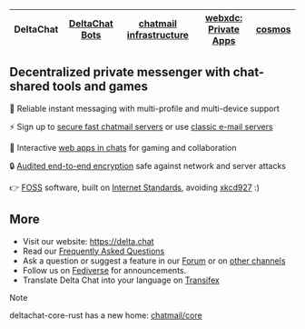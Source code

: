 |DeltaChat|[DeltaChat Bots](https://github.com/deltachat-bot)|[chatmail infrastructure](https://github.com/chatmail)|[webxdc: Private Apps](https://github.com/webxdc)|[cosmos](https://cosmos.delta.chat)|
|----|---|---|---|---|


## Decentralized private messenger with chat-shared tools and games

<!-- TODO introduction paragraph -->
💬 Reliable instant messaging with multi-profile and multi-device support

⚡️ Sign up to [secure fast chatmail servers](https://github.com/deltachat/chatmail) or use [classic e-mail servers](https://providers.delta.chat/)

🥳 Interactive [web apps in chats](https://webxdc.org/) for gaming and collaboration

🔒 [Audited end-to-end encryption](https://delta.chat/en/2024-03-25-crypto-analysis-securejoin) safe against network and server attacks

👉 [F](https://en.wikipedia.org/wiki/Free_software)[OSS](https://en.wikipedia.org/wiki/Open-source_software) software, built on [Internet Standards](https://github.com/deltachat/deltachat-core-rust/blob/master/standards.md), avoiding [xkcd927](https://xkcd.com/927/) :)

## More

- Visit our website: https://delta.chat
- Read our [Frequently Asked Questions](https://delta.chat/en/help)
- Ask a question or suggest a feature in our [Forum](https://support.delta.chat/) or on [other channels](https://delta.chat/en/contribute)
- Follow us on [Fediverse](https://chaos.social/web/@delta) for announcements.
- Translate Delta Chat into your language on [Transifex](https://www.transifex.com/delta-chat/public/)

<!--

**Here are some ideas to get you started:**

🙋‍♀️ A short introduction - what is your organization all about?
🌈 Contribution guidelines - how can the community get involved?
👩‍💻 Useful resources - where can the community find your docs? Is there anything else the community should know?
🍿 Fun facts - what does your team eat for breakfast?
🧙 Remember, you can do mighty things with the power of [Markdown](https://docs.github.com/github/writing-on-github/getting-started-with-writing-and-formatting-on-github/basic-writing-and-formatting-syntax)
-->

> [!NOTE] 
> deltachat-core-rust has a new home: [chatmail/core](https://github.com/chatmail/core)
